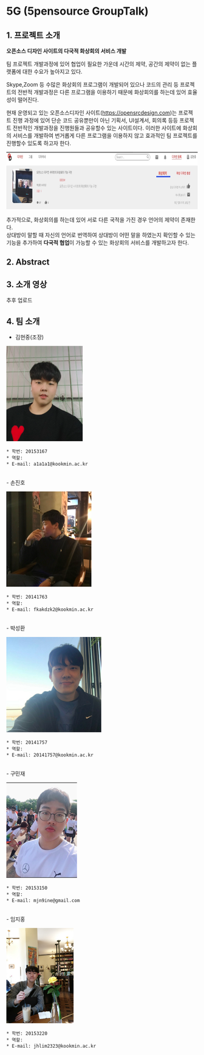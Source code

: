 # 5G (5pensource GroupTalk)

## 1. 프로젝트 소개 
**오픈소스 디자인 사이트의 다국적 화상회의 서비스 개발**


  팀 프로젝트 개발과정에 있어 협업이 필요한 가운데 시간의 제약, 공간의 제약이 없는 플랫폼에 대한 수요가 높아지고 있다.
  
  
  Skype,Zoom 등 수많은 화상회의 프로그램이 개발되어 있으나 코드의 관리 등 프로젝트의 전반적 개발과정은 다른 프로그램을 이용하기 때문에 화상회의를 하는데 있어
  효율성이 떨어진다.
  
  
  현재 운영되고 있는 오픈소스디자인 사이트(https://opensrcdesign.com)는 프로젝트 진행 과정에 있어 단순 코드 공유뿐만이 아닌
  기획서, UI설계서, 회의록 등등 프로젝트 전반적인 개발과정을 진행원들과 공유할수 있는 사이트이다.
  이러한 사이트에 화상회의 서비스를 개발하여 번거롭게 다른 프로그램을 이용하지 않고 효과적인 팀 프로젝트를 진행할수 있도록 하고자 한다.
  
  <img height="150" src="./Image/opensrc.jpg">
  
  추가적으로, 화상회의를 하는데 있어 서로 다른 국적을 가진 경우 언어의 제약이 존재한다.<br>
  상대방이 말할 때 자신의 언어로 번역하여 상대방이 어떤 말을 하였는지 확인할 수 있는 기능을 추가하여
  **다국적 협업**이 가능할 수 있는 화상회의 서비스를 개발하고자 한다.


## 2. Abstract


## 3. 소개 영상
  추후 업로드 


## 4. 팀 소개

- 김현중(조장)
 
<img src="./Image/hyunjoong.jpg" height=250></img>
 
 ```
 * 학번: 20153167
 * 역할: 
 * E-mail: a1a1a1@kookmin.ac.kr
 ```
 <br>
- 손진호 
 
<img src="./Image/jinho.jpg" height=250></img>
 
  ```
 * 학번: 20141763 
 * 역할: 
 * E-mail: fkakdzk2@kookmin.ac.kr 
 ```
<br> 
- 박성환 
 
<img src="./Image/sunghwan.jpg" height=250></img>
 
  ```
 * 학번: 20141757
 * 역할: 
 * E-mail: 20141757@kookmin.ac.kr
 ```
 <br> 
- 구민재  
 
<img src="./Image/minjae.jpg" height=250></img>
 
  ```
 * 학번: 20153150
 * 역할: 
 * E-mail: mjn9ine@gmail.com
 ```
 <br>
 - 임지홍  
 
<img src="./Image/jihong.jpg" height=250></img>
 
  ```
 * 학번: 20153220 
 * 역할: 
 * E-mail: jhlim2323@kookmin.ac.kr 
 ```
 
 


